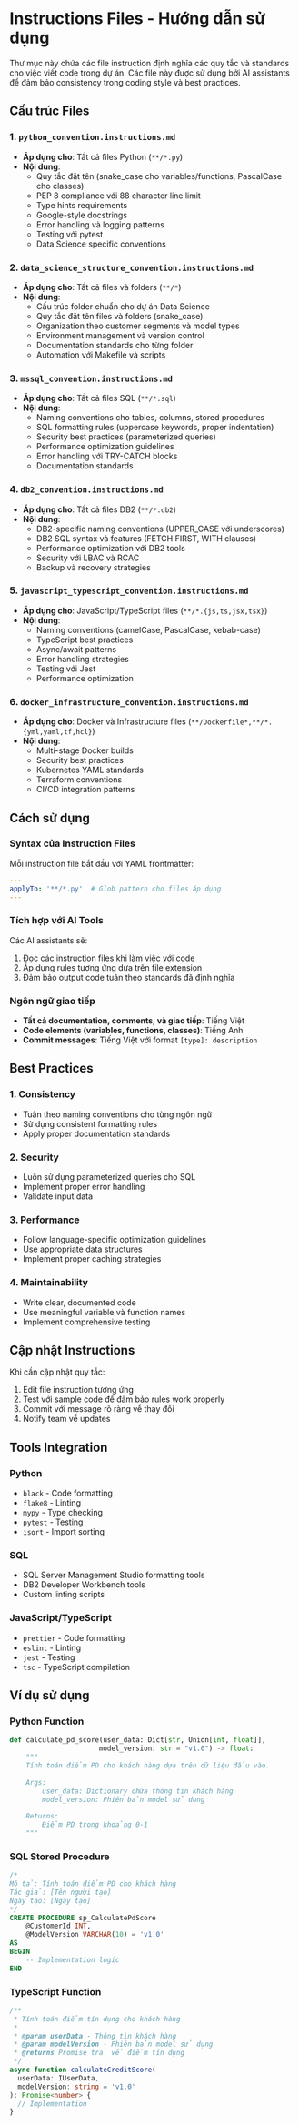 # Instructions Files - Hướng dẫn sử dụng

Thư mục này chứa các file instruction định nghĩa các quy tắc và standards cho việc viết code trong dự án. Các file này được sử dụng bởi AI assistants để đảm bảo consistency trong coding style và best practices.

## Cấu trúc Files

### 1. `python_convention.instructions.md`
- **Áp dụng cho**: Tất cả files Python (`**/*.py`)
- **Nội dung**: 
  - Quy tắc đặt tên (snake_case cho variables/functions, PascalCase cho classes)
  - PEP 8 compliance với 88 character line limit
  - Type hints requirements
  - Google-style docstrings
  - Error handling và logging patterns
  - Testing với pytest
  - Data Science specific conventions

### 2. `data_science_structure_convention.instructions.md`
- **Áp dụng cho**: Tất cả files và folders (`**/*`)
- **Nội dung**:
  - Cấu trúc folder chuẩn cho dự án Data Science
  - Quy tắc đặt tên files và folders (snake_case)
  - Organization theo customer segments và model types
  - Environment management và version control
  - Documentation standards cho từng folder
  - Automation với Makefile và scripts

### 3. `mssql_convention.instructions.md`
- **Áp dụng cho**: Tất cả files SQL (`**/*.sql`)
- **Nội dung**:
  - Naming conventions cho tables, columns, stored procedures
  - SQL formatting rules (uppercase keywords, proper indentation)
  - Security best practices (parameterized queries)
  - Performance optimization guidelines
  - Error handling với TRY-CATCH blocks
  - Documentation standards

### 4. `db2_convention.instructions.md`
- **Áp dụng cho**: Tất cả files DB2 (`**/*.db2`)
- **Nội dung**:
  - DB2-specific naming conventions (UPPER_CASE với underscores)
  - DB2 SQL syntax và features (FETCH FIRST, WITH clauses)
  - Performance optimization với DB2 tools
  - Security với LBAC và RCAC
  - Backup và recovery strategies

### 5. `javascript_typescript_convention.instructions.md`
- **Áp dụng cho**: JavaScript/TypeScript files (`**/*.{js,ts,jsx,tsx}`)
- **Nội dung**:
  - Naming conventions (camelCase, PascalCase, kebab-case)
  - TypeScript best practices
  - Async/await patterns
  - Error handling strategies
  - Testing với Jest
  - Performance optimization

### 6. `docker_infrastructure_convention.instructions.md`
- **Áp dụng cho**: Docker và Infrastructure files (`**/Dockerfile*,**/*.{yml,yaml,tf,hcl}`)
- **Nội dung**:
  - Multi-stage Docker builds
  - Security best practices
  - Kubernetes YAML standards
  - Terraform conventions
  - CI/CD integration patterns

## Cách sử dụng

### Syntax của Instruction Files
Mỗi instruction file bắt đầu với YAML frontmatter:

```yaml
---
applyTo: '**/*.py'  # Glob pattern cho files áp dụng
---
```

### Tích hợp với AI Tools
Các AI assistants sẽ:
1. Đọc các instruction files khi làm việc với code
2. Áp dụng rules tương ứng dựa trên file extension
3. Đảm bảo output code tuân theo standards đã định nghĩa

### Ngôn ngữ giao tiếp
- **Tất cả documentation, comments, và giao tiếp**: Tiếng Việt
- **Code elements (variables, functions, classes)**: Tiếng Anh
- **Commit messages**: Tiếng Việt với format `[type]: description`

## Best Practices

### 1. Consistency
- Tuân theo naming conventions cho từng ngôn ngữ
- Sử dụng consistent formatting rules
- Apply proper documentation standards

### 2. Security
- Luôn sử dụng parameterized queries cho SQL
- Implement proper error handling
- Validate input data

### 3. Performance
- Follow language-specific optimization guidelines
- Use appropriate data structures
- Implement proper caching strategies

### 4. Maintainability
- Write clear, documented code
- Use meaningful variable và function names
- Implement comprehensive testing

## Cập nhật Instructions

Khi cần cập nhật quy tắc:
1. Edit file instruction tương ứng
2. Test với sample code để đảm bảo rules work properly
3. Commit với message rõ ràng về thay đổi
4. Notify team về updates

## Tools Integration

### Python
- `black` - Code formatting
- `flake8` - Linting
- `mypy` - Type checking
- `pytest` - Testing
- `isort` - Import sorting

### SQL
- SQL Server Management Studio formatting tools
- DB2 Developer Workbench tools
- Custom linting scripts

### JavaScript/TypeScript
- `prettier` - Code formatting
- `eslint` - Linting
- `jest` - Testing
- `tsc` - TypeScript compilation

## Ví dụ sử dụng

### Python Function
```python
def calculate_pd_score(user_data: Dict[str, Union[int, float]], 
                      model_version: str = "v1.0") -> float:
    """
    Tính toán điểm PD cho khách hàng dựa trên dữ liệu đầu vào.
    
    Args:
        user_data: Dictionary chứa thông tin khách hàng
        model_version: Phiên bản model sử dụng
        
    Returns:
        Điểm PD trong khoảng 0-1
    """
```

### SQL Stored Procedure
```sql
/*
Mô tả: Tính toán điểm PD cho khách hàng
Tác giả: [Tên người tạo]
Ngày tạo: [Ngày tạo]
*/
CREATE PROCEDURE sp_CalculatePdScore
    @CustomerId INT,
    @ModelVersion VARCHAR(10) = 'v1.0'
AS
BEGIN
    -- Implementation logic
END
```

### TypeScript Function
```typescript
/**
 * Tính toán điểm tín dụng cho khách hàng
 * 
 * @param userData - Thông tin khách hàng
 * @param modelVersion - Phiên bản model sử dụng
 * @returns Promise trả về điểm tín dụng
 */
async function calculateCreditScore(
  userData: IUserData, 
  modelVersion: string = 'v1.0'
): Promise<number> {
  // Implementation
}
```

